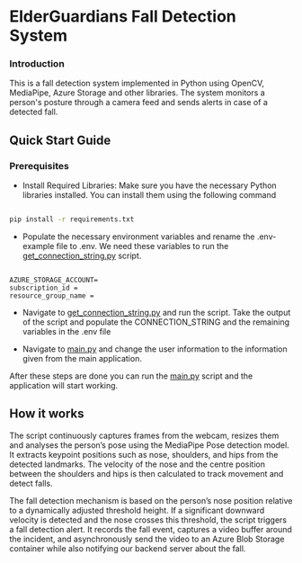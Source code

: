 # ElderGuardians Fall Detection System

### Introduction

This is a fall detection system implemented in Python using OpenCV, MediaPipe, Azure Storage and other libraries. The system monitors a person's posture through a camera feed and sends alerts in case of a detected fall.

## Quick Start Guide

### Prerequisites

- Install Required Libraries: Make sure you have the necessary Python libraries installed. You can install them using the following command

```cmd

pip install -r requirements.txt

```

- Populate the necessary environment variables and rename the .env-example file to .env. We need these variables to run the [get_connection_string.py](/get_connection_string.py) script.

```.env

AZURE_STORAGE_ACCOUNT=
subscription_id =
resource_group_name =

```

- Navigate to [get_connection_string.py](/get_connection_string.py) and run the script. Take the output of the script and populate the CONNECTION_STRING and the remaining variables in the .env file

- Navigate to [main.py](main.py) and change the user information to the information given from the main application.

After these steps are done you can run the [main.py](main.py) script and the application will start working.

## How it works

The script continuously captures frames from the webcam, resizes them and analyses the person’s pose using the MediaPipe Pose detection model. It extracts keypoint positions such as nose, shoulders, and hips from the detected landmarks. The velocity of the nose and the centre position between the shoulders and hips is then calculated to track movement and detect falls.

The fall detection mechanism is based on the person’s nose position relative to a dynamically adjusted threshold height. If a significant downward velocity is detected and the nose crosses this threshold, the script triggers a fall detection alert. It records the fall event, captures a video buffer around the incident, and asynchronously send the video to an Azure Blob Storage container while also notifying our backend server about the fall.
